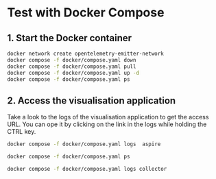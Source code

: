 # Test with Docker Compose

## 1. Start the Docker container

```bash
docker network create opentelemetry-emitter-network
docker compose -f docker/compose.yaml down
docker compose -f docker/compose.yaml pull
docker compose -f docker/compose.yaml up -d
docker compose -f docker/compose.yaml ps
```

## 2. Access the visualisation application

Take a look to the logs of the visualisation application to get the access URL.
You can ope it by clicking on the link in the logs while holding the CTRL key.

```bash
docker compose -f docker/compose.yaml logs  aspire 
```

```bash
docker compose -f docker/compose.yaml ps
```

```bash
docker compose -f docker/compose.yaml logs collector
```
